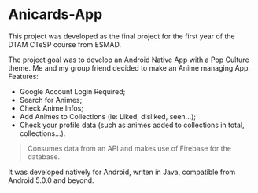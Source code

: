 # Anicards-App
This project was developed as the final project for the first year of the DTAM CTeSP course from ESMAD.  

The project goal was to develop an Android Native App with a Pop Culture theme. Me and my group friend decided to make an Anime managing App.
Features:
- Google Account Login Required;
- Search for Animes;
- Check Anime Infos;
- Add Animes to Collections (ie: Liked, disliked, seen...);
- Check your profile data (such as animes added to collections in total, collections...).
> Consumes data from an API and makes use of Firebase for the database.

It was developed natively for Android, writen in Java, compatible from Android 5.0.0 and beyond. 


